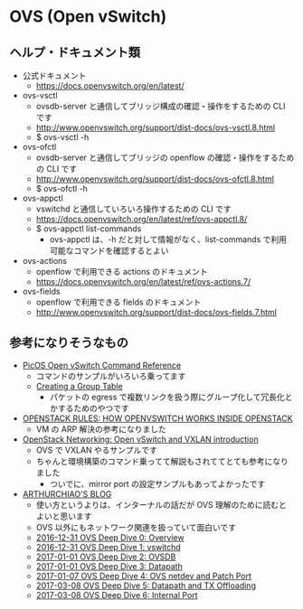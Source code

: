 # OVS (Open vSwitch)

## ヘルプ・ドキュメント類

- 公式ドキュメント
  - https://docs.openvswitch.org/en/latest/
- ovs-vsctl
  - ovsdb-server と通信してブリッジ構成の確認・操作をするための CLI です
  - http://www.openvswitch.org/support/dist-docs/ovs-vsctl.8.html
  - $ ovs-vsctl -h
- ovs-ofctl
  - ovsdb-server と通信してブリッジの openflow の確認・操作をするための CLI です
  - http://www.openvswitch.org/support/dist-docs/ovs-ofctl.8.html
  - $ ovs-ofctl -h
- ovs-appctl
  - vswitchd と通信していろいろ操作するための CLI です
  - https://docs.openvswitch.org/en/latest/ref/ovs-appctl.8/
  - $ ovs-appctl list-commands
    - ovs-appctl は、-h だと対して情報がなく、list-commands で利用可能なコマンドを確認するとよい
- ovs-actions
  - openflow で利用できる actions のドキュメント
  - https://docs.openvswitch.org/en/latest/ref/ovs-actions.7/
- ovs-fields
  - openflow で利用できる fields のドキュメント
  - http://www.openvswitch.org/support/dist-docs/ovs-fields.7.html

## 参考になりそうなもの

- [PicOS Open vSwitch Command Reference](https://docs.pica8.com/display/PICOS2111cg/PicOS+Open+vSwitch+Command+Reference)
  - コマンドのサンプルがいろいろ乗ってます
  - [Creating a Group Table](https://docs.pica8.com/display/picos2102cg/Creating+a+Group+Table)
    - パケットの egress で複数リンクを扱う際にグループ化して冗長化とかするためのやつです
- [OPENSTACK RULES: HOW OPENVSWITCH WORKS INSIDE OPENSTACK](https://aptira.com/openstack-rules-how-openvswitch-works-inside-openstack/)
  - VM の ARP 解決の参考になりました
- [OpenStack Networking: Open vSwitch and VXLAN introduction](https://www.sidorenko.io/post/2018/11/openstack-networking-open-vswitch-and-vxlan-introduction/)
  - OVS で VXLAN やるサンプルです
  - ちゃんと環境構築のコマンド乗ってて解説もされててとても参考になりました
    - ついでに、mirror port の設定サンプルもあってよかったです
- [ARTHURCHIAO'S BLOG](http://arthurchiao.art/articles/)
  - 使い方というよりは、インターナルの話だが OVS 理解のために読むとよいと思います
  - OVS 以外にもネットワーク関連を扱っていて面白いです
  - [2016-12-31 OVS Deep Dive 0: Overview](http://arthurchiao.art/blog/ovs-deep-dive-0-overview/)
  - [2016-12-31 OVS Deep Dive 1: vswitchd](http://arthurchiao.art/blog/ovs-deep-dive-1-vswitchd/)
  - [2017-01-01 OVS Deep Dive 2: OVSDB](http://arthurchiao.art/blog/ovs-deep-dive-2/)
  - [2017-01-01 OVS Deep Dive 3: Datapath](http://arthurchiao.art/blog/ovs-deep-dive-3-datapath/)
  - [2017-01-07 OVS Deep Dive 4: OVS netdev and Patch Port](http://arthurchiao.art/blog/ovs-deep-dive-4-patch-port/)
  - [2017-03-08 OVS Deep Dive 5: Datapath and TX Offloading](http://arthurchiao.art/blog/ovs-deep-dive-5-datapath-tx-offloading/)
  - [2017-03-08 OVS Deep Dive 6: Internal Port](http://arthurchiao.art/blog/ovs-deep-dive-6-internal-port/)
